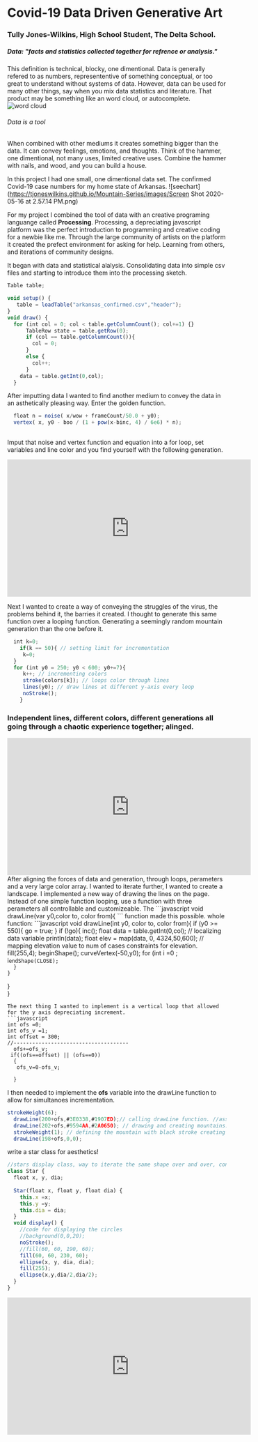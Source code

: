 # Covid-19 Data Driven Generative Art
### Tully Jones-Wilkins, High School Student, The Delta School.
##### Data: "facts and statistics collected together for refrence or analysis." 
This definition is technical, blocky, one dimentional. Data is generally refered to as numbers, represententive of something conceptual, or too great to understand without systems of data. However, data can be used for many other things, say when you mix data statistics and literature. That product may be something like an word cloud, or autocomplete. 
![word cloud](https://tjoneswilkins.github.io/Mountain-Series/images/download.png)
###### Data is a tool 
When combined with other mediums it creates something bigger than the data. It can convey feelings, emotions, and thoughts. Think of the hammer, one dimentional, not many uses, limited creative uses. Combine the hammer with nails, and wood, and you can build a house. 

In this project I had one small, one dimentional data set. The confirmed Covid-19 case numbers for my home state of Arkansas.
 ![seechart](https://tjoneswilkins.github.io/Mountain-Series/images/Screen Shot 2020-05-16 at 2.57.14 PM.png)
 
For my project I combined the tool of data with an creative programing languange called **Processing**. Processing, a depreciating javascript platform was the perfect introduction to programming and creative coding for a newbie like me. Through the large community of artists on the platform it created the prefect environment for asking for help. Learning from others, and iterations of community designs. 

It began with data and statistical alalysis. Consolidating data into simple csv files and starting to introduce them into the processing sketch. 

```javascript
Table table;

void setup() {
   table = loadTable("arkansas_confirmed.csv","header");
}
void draw() {
  for (int col = 0; col < table.getColumnCount(); col+=1) {} 
      TableRow state = table.getRow(0);
      if (col == table.getColumnCount()){
        col = 0; 
      } 
      else {
        col++; 
      }
    data = table.getInt(0,col); 
  } 
```
After imputting data I wanted to find another medium to convey the data in an asthetically pleasing way. Enter the golden function. 
```javascript
  float n = noise( x/wow + frameCount/50.0 + y0);
  vertex( x, y0 - boo / (1 + pow(x-binc, 4) / 6e6) * n);
  
```
Imput that noise and vertex function and equation into a for loop, set variables and line color and you find yourself with the following generation. 
<iframe width="560" height="315" src="https://www.youtube.com/embed/pojIA3g3vlw" frameborder="0" allow="accelerometer; autoplay; encrypted-media; gyroscope; picture-in-picture" allowfullscreen></iframe>

Next I wanted to create a way of conveying the struggles of the virus, the problems behind it, the barries it created. I thought to generate this same function over a looping function. Generating a seemingly random mountain generation than the one before it. 
```javascript 
  int k=0; 
    if(k == 50){ // setting limit for incrementation
     k=0; 
  }
  for (int y0 = 250; y0 < 600; y0+=7){
     k++; // incrementing colors 
     stroke(colors[k]); // loops color through lines 
     lines(y0); // draw lines at different y-axis every loop 
     noStroke(); 
    }
```
### Independent lines, different colors, different generations all going through a chaotic experience together; alinged. 
<iframe width="560" height="315" src="https://www.youtube.com/embed/NNe2SFHWiwE" frameborder="0" allow="accelerometer; autoplay; encrypted-media; gyroscope; picture-in-picture" allowfullscreen></iframe>
After aligning the forces of data and generation, through loops, perameters and a very large color array. I wanted to iterate further, I wanted to create a landscape. 
I implemented a new way of drawing the lines on the page. Instead of one simple function looping, use a function with three perameters all controllable and customizeable. 
The ```javascript void drawLine(var y0,color to, color from){ ``` function made this possible. 
whole function: 
```javascript
void drawLine(int y0, color to, color from){  
if (y0 >= 550){ 
  go = true; 
} 
if (!go){
  inc(); 
  float data = table.getInt(0,col); // localizing data variable 
  println(data); 
  float elev = map(data, 0, 4324,50,600); // mapping elevation value to num of cases constraints for elevation. 
  fill(255,4);
  beginShape();
  curveVertex(-50,y0);
  for (int i =0 ; i<width/stair+3;i+=1){
     float noiseVal = noise(i*noiseScale*(y0*0.06), frameCount*noiseScale); 
     stroke(lerpColor(from,to,noiseVal));// lerpcolor finds the color in a range of two. ex. if its green to yellow the lerpcolor would output blue 
       noFill();
  for ( int y = 360; y < 650; y += 10 ) {
    for ( float x = 0; x < width; x++ ) {
        float n = noise( x/60 + frameCount/50.0 + y);
        vertex( x, y0 - elev / (1.0 + pow(x-binc, 4)/ 10e6) * n + noiseVal);
    }
    //println(y0);
    vertex(width+10, height+200);
    vertex(0, height+220);
    vertex(0, height+230);

    endShape(CLOSE);
      }
    }
  }  
}
```
The next thing I wanted to implement is a vertical loop that allowed for the y axis depreciating increment.
```javascript 
int ofs =0;
int ofs_v =1;
int offset = 300;
//-------------------------------------
  ofs+=ofs_v;
 if((ofs==offset) || (ofs==0))
  {
   ofs_v=0-ofs_v;
   
  }
```
I then needed to implement the **ofs** variable into the drawLine function to allow for simultanoes incrementation. 
```javascript
strokeWeight(6);
  drawLine(200+ofs,#3E0338,#1907ED);// calling drawLine function. //assigning colors 
  drawLine(202+ofs,#9594AA,#2A0650); // drawing and creating mountains. //assinging different colors 
  strokeWeight(1); // defining the mountain with black stroke creating shadow and texture effects
  drawLine(198+ofs,0,0);
```
write a star class for aesthetics! 
```javascript
//stars display class, way to iterate the same shape over and over, controlled by perameters 
class Star {
  float x, y, dia;
  
  Star(float x, float y, float dia) {
    this.x =x;
    this.y =y;
    this.dia = dia;
  }
  void display() {
    //code for displaying the circles
    //background(0,0,20); 
    noStroke();
    //fill(60, 60, 190, 60);
    fill(60, 60, 230, 60);
    ellipse(x, y, dia, dia);
    fill(255); 
    ellipse(x,y,dia/2,dia/2); 
  }
}
```
<iframe width="560" height="315" src="https://www.youtube.com/embed/B45KWbGnHCI" frameborder="0" allow="accelerometer; autoplay; encrypted-media; gyroscope; picture-in-picture" allowfullscreen></iframe>

